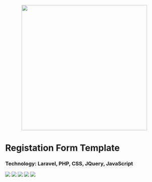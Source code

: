 <p align="center"><a href="https://laravel.com" target="_blank"><img src="https://raw.githubusercontent.com/laravel/art/master/logo-lockup/5%20SVG/2%20CMYK/1%20Full%20Color/laravel-logolockup-cmyk-red.svg" width="400"></a></p>

<h1>Registation Form Template</h1>
<h3><b>Technology: </b>Laravel, PHP, CSS, JQuery, JavaScript</h3>

<img src="https://user-images.githubusercontent.com/74421641/205503587-4580a443-e935-4908-a953-24272dcf3eac.png">
<img src="https://user-images.githubusercontent.com/74421641/205503586-2c8fcda8-c842-4034-b2b6-33a9e1f3213f.png">
<img src="https://user-images.githubusercontent.com/74421641/205503581-e08f9c55-4a10-48fe-8c24-f87254e703b8.png">
<img src="https://user-images.githubusercontent.com/74421641/205503580-9898aec1-ddb4-4dfb-8def-80b9c5b26e75.png">
<img src="https://user-images.githubusercontent.com/74421641/205503578-0dc966c5-fc1f-49c4-9455-4d72e3c04b88.png">
